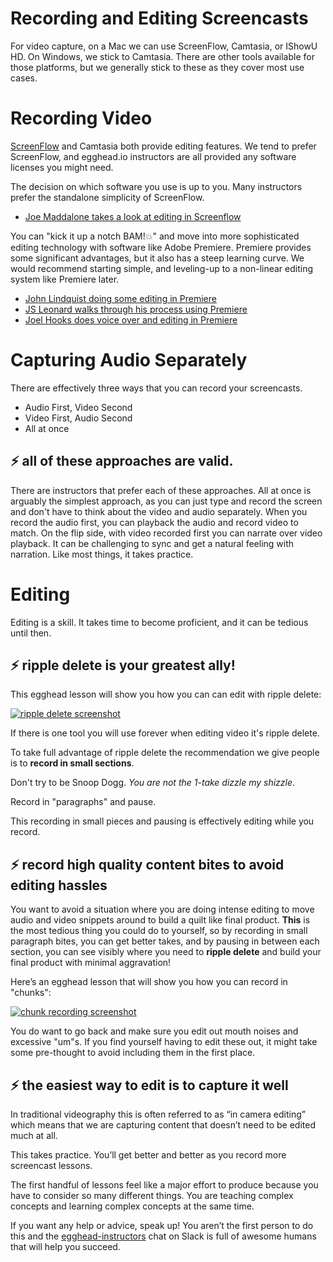 # Recording and Editing Screencasts
For video capture, on a Mac we can use ScreenFlow, Camtasia, or IShowU HD. On Windows, we stick to Camtasia. There are other tools available for those platforms, but we generally stick to these as they cover most use cases.

# Recording Video

[ScreenFlow](https://www.telestream.net/screenflow/) and Camtasia both provide editing features. We tend to prefer ScreenFlow, and egghead.io instructors are all provided any software licenses you might need.

The decision on which software you use is up to you. Many instructors prefer the standalone simplicity of ScreenFlow.


- [Joe Maddalone takes a look at editing in Screenflow](https://www.youtube.com/watch?v=3nlJ_wP9dPE&index=5&list=PL219naRJXQKbQJ60WxsuGfTFv7_fvna51)

You can "kick it up a notch BAM!💥" and move into more sophisticated editing technology with software like Adobe Premiere. Premiere provides some significant advantages, but it also has a steep learning curve. We would recommend starting simple, and leveling-up to a non-linear editing system like Premiere later.


- [John Lindquist doing some editing in Premiere](https://www.youtube.com/watch?v=_YqhKP-yZzo&index=1&list=PL219naRJXQKbQJ60WxsuGfTFv7_fvna51)
- [JS Leonard walks through his process using Premiere](https://www.youtube.com/watch?v=faINApx4-4g&list=PL219naRJXQKbQJ60WxsuGfTFv7_fvna51&index=2)
- [Joel Hooks does voice over and editing in Premiere](https://www.youtube.com/watch?v=faINApx4-4g&list=PL219naRJXQKbQJ60WxsuGfTFv7_fvna51&index=2)
# Capturing Audio Separately

There are effectively three ways that you can record your screencasts.


- Audio First, Video Second
- Video First, Audio Second
- All at once
## ⚡️ all of these approaches are valid.

There are instructors that prefer each of these approaches. All at once is arguably the simplest approach, as you can just type and record the screen and don't have to think about the video and audio separately.
When you record the audio first, you can playback the audio and record video to match. On the flip side, with video recorded first you can narrate over video playback.
It can be challenging to sync and get a natural feeling with narration. Like most things, it takes practice.

# Editing

Editing is a skill. It takes time to become proficient, and it can be tedious until then.

## ⚡️ ripple delete is your greatest ally!

This egghead lesson will show you how you can can edit with ripple delete:

[![ripple delete screenshot](https://github.com/eggheadio/egghead-instructor-101-guide/raw/master/images/screenshots/editing.png)](https://egghead.io/lessons/tools-edit-a-screencast-for-publication)


If there is one tool you will use forever when editing video it's ripple delete.

To take full advantage of ripple delete the recommendation we give people is to **record in small sections**. 

Don't try to be Snoop Dogg. *You are not the 1-take dizzle my shizzle*.

Record in "paragraphs" and pause.

This recording in small pieces and pausing is effectively editing while you record.

## ⚡️ record high quality content bites to avoid editing hassles

You want to avoid a situation where you are doing intense editing to move audio and video snippets around to build a quilt like final product. **This** is the most tedious thing you could do to yourself, so by recording in small paragraph bites, you can get better takes, and by pausing in between each section, you can see visibly where you need to **ripple delete** and build your final product with minimal aggravation!

Here’s an egghead lesson that will show you how you can record in "chunks":

[![chunk recording screenshot](https://github.com/eggheadio/egghead-instructor-101-guide/raw/master/images/screenshots/recording-in-chunks.png)](https://egghead.io/lessons/tools-capture-video-and-audio-in-bite-sized-chunks)


You do want to go back and make sure you edit out mouth noises and excessive "um"s. If you find yourself having to edit these out, it might take some pre-thought to avoid including them in the first place.

## ⚡️ the easiest way to edit is to capture it well

In traditional videography this is often referred to as “in camera editing” which means that we are capturing content that doesn’t need to be edited much at all. 

This takes practice. You’ll get better and better as you record more screencast lessons.

The first handful of lessons feel like a major effort to produce because you have to consider so many different things. You are teaching complex concepts and learning complex concepts at the same time.

If you want any help or advice, speak up! You aren’t the first person to do this and the [egghead-instructors](https://eggheadio.slack.com/archives/egghead-instructors) chat on Slack is full of awesome humans that will help you succeed.


